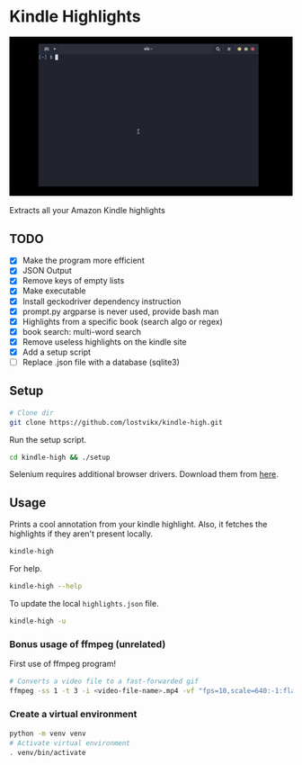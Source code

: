 # Kindle Highlights

![Showcase: How it works!](assets/showcase.gif)

Extracts all your Amazon Kindle highlights

## TODO

- [x] Make the program more efficient
- [x] JSON Output
- [x] Remove keys of empty lists
- [x] Make executable
- [x] Install geckodriver dependency instruction
- [x] prompt.py argparse is never used, provide bash man
- [x] Highlights from a specific book (search algo or regex)
- [x] book search: multi-word search
- [x] Remove useless highlights on the kindle site
- [x] Add a setup script
- [ ] Replace .json file with a database (sqlite3)

## Setup

```bash
# Clone dir
git clone https://github.com/lostvikx/kindle-high.git
```

Run the setup script.

```bash
cd kindle-high && ./setup
```

Selenium requires additional browser drivers. Download them from [here](https://www.selenium.dev/documentation/webdriver/getting_started/install_drivers/).


## Usage

Prints a cool annotation from your kindle highlight. Also, it fetches the highlights if they aren't present locally.

```bash
kindle-high
```

For help.

```bash
kindle-high --help
```

To update the local `highlights.json` file.

```bash
kindle-high -u
```

### Bonus usage of ffmpeg (unrelated)

First use of ffmpeg program!

```bash
# Converts a video file to a fast-forwarded gif
ffmpeg -ss 1 -t 3 -i <video-file-name>.mp4 -vf "fps=10,scale=640:-1:flags=lanczos,split[s0][s1];[s0]palettegen[p];[s1][p]paletteuse" -loop 0 showcase.gif
```

### Create a virtual environment

```bash
python -m venv venv
# Activate virtual environment
. venv/bin/activate
```

